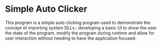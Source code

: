 # Simple Auto Clicker
 
This program is a simple auto clicking program used to demonstrate the concept of importing system DLLs
; developing a basic UI to show the user the state of the program, modify the program during runtime
and allow for user interaction without needing to have the application focused.